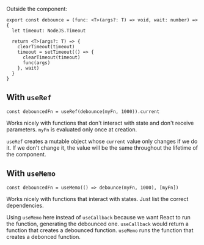 Outside the component: 

```tsx
export const debounce = (func: <T>(args?: T) => void, wait: number) => {
  let timeout: NodeJS.Timeout

  return <T>(args?: T) => {
    clearTimeout(timeout)
    timeout = setTimeout(() => {
      clearTimeout(timeout)
      func(args)
    }, wait)
  }
}
```

## With `useRef`


```tsx
const debouncedFn = useRef(debounce(myFn, 1000)).current
```

Works nicely with functions that don't interact with state and don't receive parameters. `myFn` is evaluated only once at creation.

`useRef` creates a mutable object whose `current` value only changes if we do it. If we don't change it, the value will be the same throughout the lifetime of the component.


## With `useMemo`

```tsx
const debouncedFn = useMemo(() => debounce(myFn, 1000), [myFn])
```

Works nicely with functions that interact with states. Just list the correct dependencies.

Using `useMemo` here instead of `useCallback` because we want React to run the function, generating the debounced one. `useCallback` would return a function that creates a debounced function. `useMemo` runs the function that creates a debonced function.

